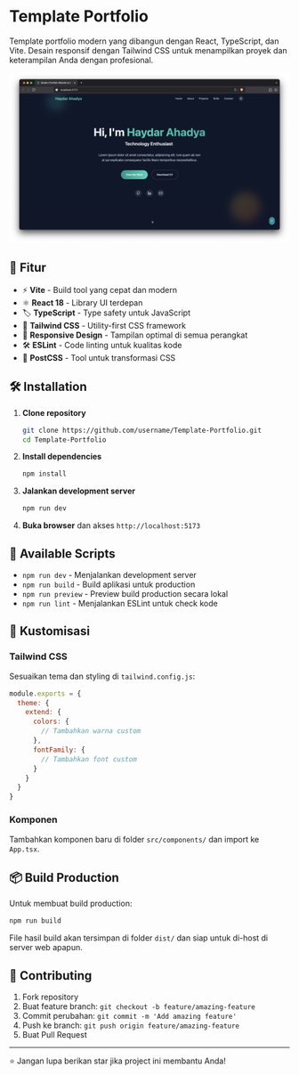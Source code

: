 # Template Portfolio

Template portfolio modern yang dibangun dengan React, TypeScript, dan Vite. Desain responsif dengan Tailwind CSS untuk menampilkan proyek dan keterampilan Anda dengan profesional.

![Portfolio Preview](./preview.png)

## 🚀 Fitur

- ⚡ **Vite** - Build tool yang cepat dan modern
- ⚛️ **React 18** - Library UI terdepan
- 🏷️ **TypeScript** - Type safety untuk JavaScript
- 🎨 **Tailwind CSS** - Utility-first CSS framework
- 📱 **Responsive Design** - Tampilan optimal di semua perangkat
- 🛠️ **ESLint** - Code linting untuk kualitas kode
- 🔧 **PostCSS** - Tool untuk transformasi CSS

## 🛠️ Installation

1. **Clone repository**
   ```bash
   git clone https://github.com/username/Template-Portfolio.git
   cd Template-Portfolio
   ```

2. **Install dependencies**
   ```bash
   npm install
   ```

3. **Jalankan development server**
   ```bash
   npm run dev
   ```

4. **Buka browser** dan akses `http://localhost:5173`

## 📜 Available Scripts

- `npm run dev` - Menjalankan development server
- `npm run build` - Build aplikasi untuk production
- `npm run preview` - Preview build production secara lokal
- `npm run lint` - Menjalankan ESLint untuk check kode

## 🎨 Kustomisasi

### Tailwind CSS
Sesuaikan tema dan styling di `tailwind.config.js`:
```javascript
module.exports = {
  theme: {
    extend: {
      colors: {
        // Tambahkan warna custom
      },
      fontFamily: {
        // Tambahkan font custom
      }
    }
  }
}
```

### Komponen
Tambahkan komponen baru di folder `src/components/` dan import ke `App.tsx`.

## 📦 Build Production

Untuk membuat build production:
```bash
npm run build
```

File hasil build akan tersimpan di folder `dist/` dan siap untuk di-host di server web apapun.

## 🤝 Contributing

1. Fork repository
2. Buat feature branch: `git checkout -b feature/amazing-feature`
3. Commit perubahan: `git commit -m 'Add amazing feature'`
4. Push ke branch: `git push origin feature/amazing-feature`
5. Buat Pull Request

---

⭐ Jangan lupa berikan star jika project ini membantu Anda!